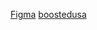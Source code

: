 
[Figma](https://www.figma.com/file/eUhQTRceLilzTDPtKmiiy9/BOOSTEDusa?node-id=0%3A1)
[boostedusa](https://boostedusa.com)

